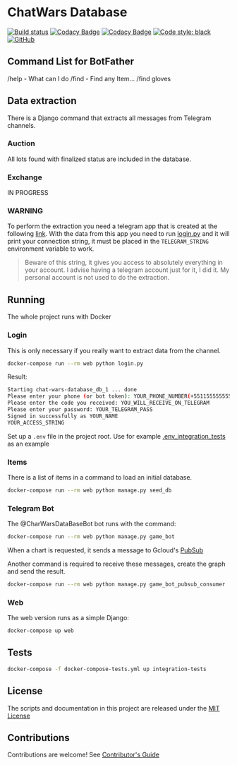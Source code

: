 # ChatWars Database

[![Build status](https://dev.azure.com/ricardobchaves/Ricardo/_apis/build/status/chat-wars-database/chat-wars-database)](https://dev.azure.com/ricardobchaves/Ricardo/_build/latest?definitionId=23) [![Codacy Badge](https://api.codacy.com/project/badge/Grade/7b22103a3e4e4776983d692219add41d)](https://www.codacy.com/manual/ricardochaves/chat-wars-database?utm_source=github.com&amp;utm_medium=referral&amp;utm_content=ricardochaves/chat-wars-database&amp;utm_campaign=Badge_Grade) [![Codacy Badge](https://api.codacy.com/project/badge/Coverage/7b22103a3e4e4776983d692219add41d)](https://www.codacy.com/manual/ricardochaves/chat-wars-database?utm_source=github.com&utm_medium=referral&utm_content=ricardochaves/chat-wars-database&utm_campaign=Badge_Coverage) [![Code style: black](https://img.shields.io/badge/code%20style-black-000000.svg)](https://github.com/psf/black) [![GitHub](https://img.shields.io/github/license/mashape/apistatus.svg)](https://github.com/ricardochaves/chat-wars-database/blob/master/LICENSE)

## Command List for BotFather

/help - What can I do
/find - Find any Item... /find gloves

## Data extraction

There is a Django command that extracts all messages from Telegram channels.

### Auction

All lots found with finalized status are included in the database.

### Exchange

IN PROGRESS

### WARNING

To perform the extraction you need a telegram app that is created at the following [link](https://my.telegram.org/apps).
With the data from this app you need to run [login.py](login.py) and it will print your connection string, it must be placed in the `TELEGRAM_STRING` environment variable to work.
> Beware of this string, it gives you access to absolutely everything in your account. I advise having a telegram account just for it, I did it. My personal account is not used to do the extraction.

## Running

The whole project runs with Docker

### Login

This is only necessary if you really want to extract data from the channel.

```bash
docker-compose run --rm web python login.py
```

Result:

```bash
Starting chat-wars-database_db_1 ... done
Please enter your phone (or bot token): YOUR_PHONE_NUMBER(+5511555555555)
Please enter the code you received: YOU_WILL_RECEIVE_ON_TELEGRAM
Please enter your password: YOUR_TELEGRAM_PASS
Signed in successfully as YOUR_NAME
YOUR_ACCESS_STRING
```

Set up a `.env` file in the project root. Use for example [.env_integration_tests](.env_integration_tests) as an example

### Items

There is a list of items in a command to load an initial database.

```bash
docker-compose run --rm web python manage.py seed_db
```

### Telegram Bot

The @CharWarsDataBaseBot bot runs with the command:

```bash
docker-compose run --rm web python manage.py game_bot
```

When a chart is requested, it sends a message to Gcloud's [PubSub](https://cloud.google.com/pubsub/docs/)

Another command is required to receive these messages, create the graph and send the result.

```bash
docker-compose run --rm web python manage.py game_bot_pubsub_consumer
```

### Web

The web version runs as a simple Django:

```bash
docker-compose up web
```

## Tests

```bash
docker-compose -f docker-compose-tests.yml up integration-tests
```


## License

The scripts and documentation in this project are released under the [MIT License](LICENSE)

## Contributions

Contributions are welcome! See [Contributor's Guide](docs/contributors.md)